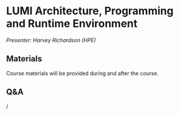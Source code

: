 # LUMI Architecture, Programming and Runtime Environment

*Presenter: Harvey Richardson (HPE)*

## Materials

Course materials will be provided during and after the course.

<!--
Temporary location of materials (for the lifetime of the training project):

-   Slides: `/project/project_465001726/Slides/HPE/01_Architecture_PE_modules_slurm.pdf`
-->

<!--
Archived materials on LUMI:

-   Slides: `/appl/local/training/paow-20250303/files/LUMI-paow-20250303-1_01_Architecture_PE_modules_slurm.pdf`

-   Recording: `/appl/local/training/paow-20250303/recordings/1_01_HPE_PE.mp4`

These materials can only be distributed to actual users of LUMI (active user account).
-->


## Q&A

/
